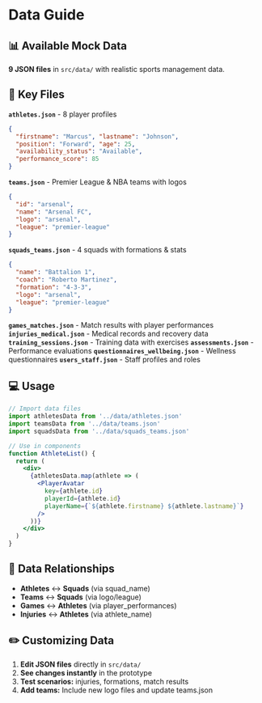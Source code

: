 # Data Guide

## 📊 Available Mock Data

**9 JSON files** in `src/data/` with realistic sports management data.

## 📁 Key Files

**`athletes.json`** - 8 player profiles
```json
{
  "firstname": "Marcus", "lastname": "Johnson",
  "position": "Forward", "age": 25,
  "availability_status": "Available",
  "performance_score": 85
}
```

**`teams.json`** - Premier League & NBA teams with logos
```json
{
  "id": "arsenal",
  "name": "Arsenal FC", 
  "logo": "arsenal",
  "league": "premier-league"
}
```

**`squads_teams.json`** - 4 squads with formations & stats
```json
{
  "name": "Battalion 1",
  "coach": "Roberto Martinez",
  "formation": "4-3-3",
  "logo": "arsenal",
  "league": "premier-league"
}
```

**`games_matches.json`** - Match results with player performances
**`injuries_medical.json`** - Medical records and recovery data
**`training_sessions.json`** - Training data with exercises
**`assessments.json`** - Performance evaluations
**`questionnaires_wellbeing.json`** - Wellness questionnaires
**`users_staff.json`** - Staff profiles and roles

## 💻 Usage

```jsx
// Import data files
import athletesData from '../data/athletes.json'
import teamsData from '../data/teams.json'
import squadsData from '../data/squads_teams.json'

// Use in components
function AthleteList() {
  return (
    <div>
      {athletesData.map(athlete => (
        <PlayerAvatar 
          key={athlete.id}
          playerId={athlete.id}
          playerName={`${athlete.firstname} ${athlete.lastname}`}
        />
      ))}
    </div>
  )
}
```

## 🔄 Data Relationships

- **Athletes** ↔ **Squads** (via squad_name)
- **Teams** ↔ **Squads** (via logo/league)
- **Games** ↔ **Athletes** (via player_performances)
- **Injuries** ↔ **Athletes** (via athlete_name)

## ✏️ Customizing Data

1. **Edit JSON files** directly in `src/data/`
2. **See changes instantly** in the prototype
3. **Test scenarios:** injuries, formations, match results
4. **Add teams:** Include new logo files and update teams.json